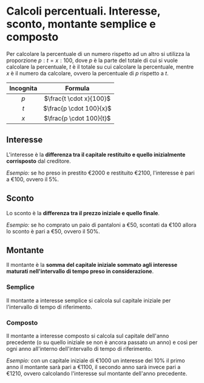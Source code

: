 # Calcoli percentuali. Interesse, sconto, montante semplice e composto

Per calcolare la percentuale di un numero rispetto ad un altro si utilizza la
proporzione $p : t = x : 100$, dove $p$ è la parte del totale di cui si vuole
calcolare la percentuale, $t$ è il totale su cui calcolare la percentuale,
mentre $x$ è il numero da calcolare, ovvero la percentuale di $p$ rispetto a
$t$.

| Incognita | Formula |
| :-: | :-: |
| $p$ | $\frac{t \cdot x}{100}$ |
| $t$ | $\frac{p \cdot 100}{x}$ |
| $x$ | $\frac{p \cdot 100}{t}$ |

## Interesse

L'interesse è la **differenza tra il capitale restituito e quello inizialmente
corrisposto** dal creditore.

*Esempio:* se ho preso in prestito $\text{€}2000$ e restituito $\text{€}2100$,
l'interesse è pari a $\text{€}100$, ovvero il $5\%$.

## Sconto

Lo sconto è la **differenza tra il prezzo iniziale e quello finale**.

*Esempio:* se ho comprato un paio di pantaloni a $\text{€}50$, scontati da
$\text{€}100$ allora lo sconto è pari a $\text{€}50$, ovvero il $50\%$.

## Montante

Il montante è la **somma del capitale iniziale sommato agli interesse maturati
nell'intervallo di tempo preso in considerazione**.

### Semplice

Il montante a interesse semplice si calcola sul capitale iniziale per
l'intervallo di tempo di riferimento.

### Composto

Il montante a interesse composto si calcola sul capitale dell'anno precedente (o
su quello iniziale se non è ancora passato un anno) e così per ogni anno
all'interno dell'intervallo di tempo di riferimento.

*Esempio:* con un capitale iniziale di $\text{€}1000$ un interesse del $10\%$ il
primo anno il montante sarà pari a $\text{€}1100$, il secondo anno sarà invece
pari a $\text{€}1210$, ovvero calcolando l'interesse sul montante dell'anno
precedente.
